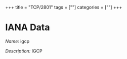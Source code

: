 +++
title = "TCP/2801"
tags = [""]
categories = [""]
+++

# IANA Data

_Name:_ igcp

_Description:_ IGCP

